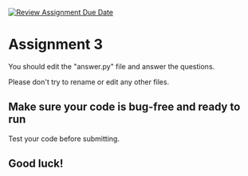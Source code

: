 [![Review Assignment Due Date](https://classroom.github.com/assets/deadline-readme-button-22041afd0340ce965d47ae6ef1cefeee28c7c493a6346c4f15d667ab976d596c.svg)](https://classroom.github.com/a/v46oDvcg)
# Assignment 3

You should edit the "answer.py" file and answer the questions.

Please don't try to rename or edit any other files.

## Make sure your code is bug-free and ready to run
Test your code before submitting.
## Good luck!
